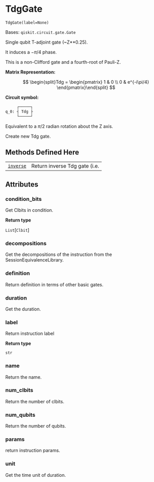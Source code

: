 # TdgGate

<span id="undefined" />

`TdgGate(label=None)`

Bases: `qiskit.circuit.gate.Gate`

Single qubit T-adjoint gate (\~Z\*\*0.25).

It induces a $-\pi/4$ phase.

This is a non-Clifford gate and a fourth-root of Pauli-Z.

**Matrix Representation:**

$$
\begin{split}Tdg = \begin{pmatrix}
        1 & 0 \\
        0 & e^{-i\pi/4}
    \end{pmatrix}\end{split}
$$

**Circuit symbol:**

```python
     ┌─────┐
q_0: ┤ Tdg ├
     └─────┘
```

Equivalent to a $\pi/2$ radian rotation about the Z axis.

Create new Tdg gate.

## Methods Defined Here

|                                                                                                                                     |                               |
| ----------------------------------------------------------------------------------------------------------------------------------- | ----------------------------- |
| [`inverse`](qiskit.circuit.library.TdgGate.inverse#qiskit.circuit.library.TdgGate.inverse "qiskit.circuit.library.TdgGate.inverse") | Return inverse Tdg gate (i.e. |

## Attributes

<span id="undefined" />

### condition\_bits

Get Clbits in condition.

**Return type**

`List`\[`Clbit`]

<span id="undefined" />

### decompositions

Get the decompositions of the instruction from the SessionEquivalenceLibrary.

<span id="undefined" />

### definition

Return definition in terms of other basic gates.

<span id="undefined" />

### duration

Get the duration.

<span id="undefined" />

### label

Return instruction label

**Return type**

`str`

<span id="undefined" />

### name

Return the name.

<span id="undefined" />

### num\_clbits

Return the number of clbits.

<span id="undefined" />

### num\_qubits

Return the number of qubits.

<span id="undefined" />

### params

return instruction params.

<span id="undefined" />

### unit

Get the time unit of duration.
